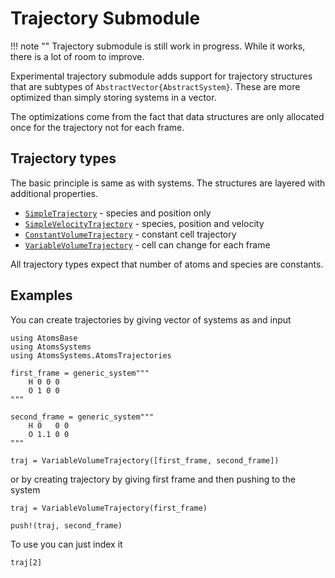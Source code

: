 # Trajectory Submodule

!!! note ""
    Trajectory submodule is still work in progress. While it works, there is a lot of room to improve.

Experimental trajectory submodule adds support for trajectory structures that are subtypes of `AbstractVector{AbstractSystem}`.
These are more optimized than simply storing systems in a vector.

The optimizations come from the fact that data structures are only allocated once for the trajectory not for each frame.


## Trajectory types

The basic principle is same as with systems. The structures are layered with additional properties.

- [`SimpleTrajectory`](@ref) - species and position only
- [`SimpleVelocityTrajectory`](@ref) - species, position and velocity
- [`ConstantVolumeTrajectory`](@ref) - constant cell trajectory
- [`VariableVolumeTrajectory`](@ref) - cell can change for each frame

All trajectory types expect that number of atoms and species are constants.




## Examples

You can create trajectories by giving vector of systems as and input

```@example traj
using AtomsBase
using AtomsSystems
using AtomsSystems.AtomsTrajectories

first_frame = generic_system"""
    H 0 0 0
    O 1 0 0
"""

second_frame = generic_system"""
    H 0   0 0
    O 1.1 0 0
"""

traj = VariableVolumeTrajectory([first_frame, second_frame])
```

or by creating trajectory by giving first frame and then pushing to the system 

```@example traj
traj = VariableVolumeTrajectory(first_frame)

push!(traj, second_frame)
```

To use you can just index it

```@repel traj
traj[2]
```
